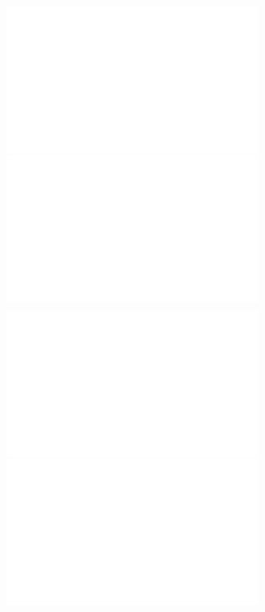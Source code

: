 ###
![](https://raw.githubusercontent.com/fotis016/github-stats/master/generated/overview.svg#gh-dark-mode-only)
![](https://raw.githubusercontent.com/fotis016/github-stats/master/generated/overview.svg#gh-light-mode-only)

![](https://raw.githubusercontent.com/fotis016/github-stats/master/generated/languages.svg#gh-dark-mode-only)
![](https://raw.githubusercontent.com/fotis016/github-stats/master/generated/languages.svg#gh-light-mode-only)

<!--
**fotis016/fotis016** is a ✨ _special_ ✨ repository because its `README.md` (this file) appears on your GitHub profile.

Here are some ideas to get you started:

- 🔭 I’m currently working on ...
- 🌱 I’m currently learning ...
- 👯 I’m looking to collaborate on ...
- 🤔 I’m looking for help with ...
- 💬 Ask me about ...
- 📫 How to reach me: ...
- 😄 Pronouns: ...
- ⚡ Fun fact: ...
-->
